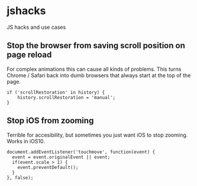 # jshacks
JS hacks and use cases

## Stop the browser from saving scroll position on page reload

For complex animations this can cause all kinds of problems. This turns Chrome / Safari back into dumb browsers that always start at the top of the page.

    if ('scrollRestoration' in history) {
        history.scrollRestoration = 'manual';
    }

## Stop iOS from zooming

Terrible for accesibility, but sometimes you just want iOS to stop zooming. Works in iOS10.

    document.addEventListener('touchmove', function(event) {
      event = event.originalEvent || event;
      if(event.scale > 1) {
        event.preventDefault();
      }
    }, false);
